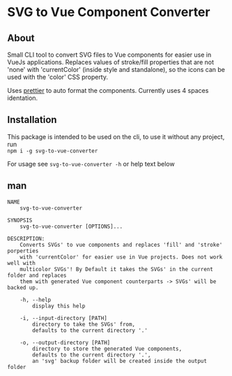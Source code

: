 # SVG to Vue Component Converter

## About
Small CLI tool to convert SVG files to Vue components for easier use in
VueJs applications. Replaces values of stroke/fill properties that are not 'none'
with 'currentColor' (inside style and standalone), 
so the icons can be used with the 'color' CSS property.
  
Uses [prettier](https://www.npmjs.com/package/prettier) to auto format the components.
Currently uses 4 spaces identation.

## Installation
This package is intended to be used on the cli, to use it without any project, run  
`npm i -g svg-to-vue-converter`  
  
For usage see `svg-to-vue-converter -h` or help text below

## man

```
NAME
    svg-to-vue-converter

SYNOPSIS
    svg-to-vue-converter [OPTIONS]...

DESCRIPTION:
    Converts SVGs' to vue components and replaces 'fill' and 'stroke' porperties
    with 'currentColor' for easier use in Vue projects. Does not work well with
    multicolor SVGs'! By Default it takes the SVGs' in the current folder and replaces
    them with generated Vue component counterparts -> SVGs' will be backed up.

    -h, --help
        display this help

    -i, --input-directory [PATH]
        directory to take the SVGs' from,
        defaults to the current directory '.'
    
    -o, --output-directory [PATH]
        directory to store the generated Vue components,
        defaults to the current directory '.',
        an 'svg' backup folder will be created inside the output folder
```